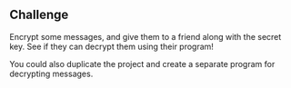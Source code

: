 ## Challenge

Encrypt some messages, and give them to a friend along with the secret key. See if they can decrypt them using their program!

You could also duplicate the project and create a separate program for decrypting messages.
